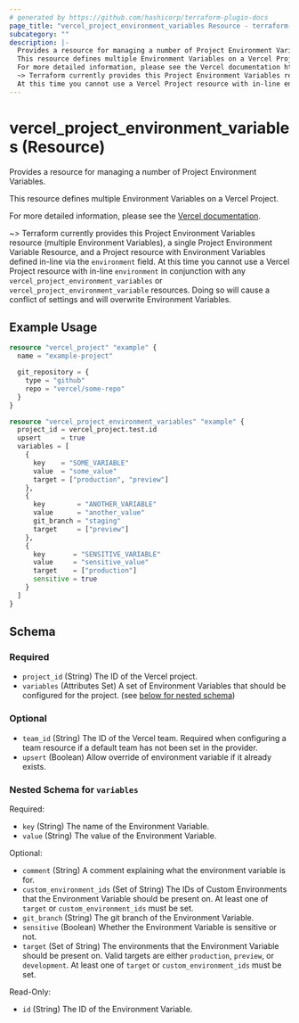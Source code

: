 ```yaml
---
# generated by https://github.com/hashicorp/terraform-plugin-docs
page_title: "vercel_project_environment_variables Resource - terraform-provider-vercel"
subcategory: ""
description: |-
  Provides a resource for managing a number of Project Environment Variables.
  This resource defines multiple Environment Variables on a Vercel Project.
  For more detailed information, please see the Vercel documentation https://vercel.com/docs/concepts/projects/environment-variables.
  ~> Terraform currently provides this Project Environment Variables resource (multiple Environment Variables), a single Project Environment Variable Resource, and a Project resource with Environment Variables defined in-line via the environment field.
  At this time you cannot use a Vercel Project resource with in-line environment in conjunction with any vercel_project_environment_variables or vercel_project_environment_variable resources. Doing so will cause a conflict of settings and will overwrite Environment Variables.
---
```


# vercel_project_environment_variables (Resource)

Provides a resource for managing a number of Project Environment Variables.

This resource defines multiple Environment Variables on a Vercel Project.

For more detailed information, please see the [Vercel documentation](https://vercel.com/docs/concepts/projects/environment-variables).

~> Terraform currently provides this Project Environment Variables resource (multiple Environment Variables), a single Project Environment Variable Resource, and a Project resource with Environment Variables defined in-line via the `environment` field.
At this time you cannot use a Vercel Project resource with in-line `environment` in conjunction with any `vercel_project_environment_variables` or `vercel_project_environment_variable` resources. Doing so will cause a conflict of settings and will overwrite Environment Variables.

## Example Usage

```terraform
resource "vercel_project" "example" {
  name = "example-project"

  git_repository = {
    type = "github"
    repo = "vercel/some-repo"
  }
}

resource "vercel_project_environment_variables" "example" {
  project_id = vercel_project.test.id
  upsert     = true
  variables = [
    {
      key    = "SOME_VARIABLE"
      value  = "some_value"
      target = ["production", "preview"]
    },
    {
      key        = "ANOTHER_VARIABLE"
      value      = "another_value"
      git_branch = "staging"
      target     = ["preview"]
    },
    {
      key       = "SENSITIVE_VARIABLE"
      value     = "sensitive_value"
      target    = ["production"]
      sensitive = true
    }
  ]
}
```

<!-- schema generated by tfplugindocs -->
## Schema

### Required

- `project_id` (String) The ID of the Vercel project.
- `variables` (Attributes Set) A set of Environment Variables that should be configured for the project. (see [below for nested schema](#nestedatt--variables))

### Optional

- `team_id` (String) The ID of the Vercel team. Required when configuring a team resource if a default team has not been set in the provider.
- `upsert` (Boolean) Allow override of environment variable if it already exists.

<a id="nestedatt--variables"></a>
### Nested Schema for `variables`

Required:

- `key` (String) The name of the Environment Variable.
- `value` (String) The value of the Environment Variable.

Optional:

- `comment` (String) A comment explaining what the environment variable is for.
- `custom_environment_ids` (Set of String) The IDs of Custom Environments that the Environment Variable should be present on. At least one of `target` or `custom_environment_ids` must be set.
- `git_branch` (String) The git branch of the Environment Variable.
- `sensitive` (Boolean) Whether the Environment Variable is sensitive or not.
- `target` (Set of String) The environments that the Environment Variable should be present on. Valid targets are either `production`, `preview`, or `development`. At least one of `target` or `custom_environment_ids` must be set.

Read-Only:

- `id` (String) The ID of the Environment Variable.
